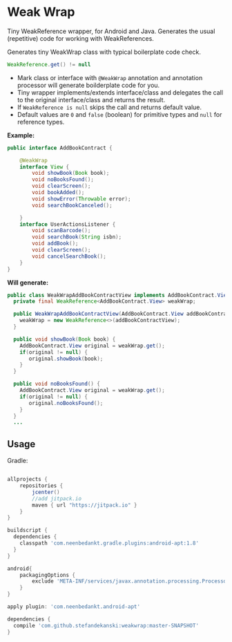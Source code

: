 Weak Wrap
=========

Tiny WeakReference wrapper, for Android and Java. Generates the usual (repetitive) code for working with WeakReferences.

Generates tiny WeakWrap<ClassName> class with typical boilerplate code check.
```java 
WeakReference.get() != null 
``` 

* Mark class or interface with ```@WeakWrap``` annotation and annotation processor will generate boilderplate code for you.
* Tiny wrapper implements/extends interface/class and delegates the call to the original interface/class and returns the result.
* If ```WeakReference is null``` skips the call and returns default value. 
* Default values are ```0``` and ```false``` (boolean) for primitive types and ```null``` for reference types. 

__Example:__

```java
public interface AddBookContract {

    @WeakWrap
    interface View {
        void showBook(Book book);
        void noBooksFound();
        void clearScreen();
        void bookAdded();
        void showError(Throwable error);
        void searchBookCanceled();

    }
    interface UserActionsListener {
        void scanBarcode();
        void searchBook(String isbn);
        void addBook();
        void clearScreen();
        void cancelSearchBook();
    }
}
```

__Will generate:__

```java
public class WeakWrapAddBookContractView implements AddBookContract.View{
  private final WeakReference<AddBookContract.View> weakWrap;

  public WeakWrapAddBookContractView(AddBookContract.View addBookContractView) {
    weakWrap = new WeakReference<>(addBookContractView);
  }

  public void showBook(Book book) {
    AddBookContract.View original = weakWrap.get();
    if(original != null) {
       original.showBook(book);
    }
  }

  public void noBooksFound() {
    AddBookContract.View original = weakWrap.get();
    if(original != null) {
       original.noBooksFound();
    }
  }
  ...
```

Usage
--------

Gradle:

```groovy

allprojects {
    repositories {
        jcenter()
        //add jitpack.io
        maven { url "https://jitpack.io" }
    }
}

buildscript {
  dependencies {
    classpath 'com.neenbedankt.gradle.plugins:android-apt:1.8'
  }
}

android{
    packagingOptions {
        exclude 'META-INF/services/javax.annotation.processing.Processor'
    }
}

apply plugin: 'com.neenbedankt.android-apt'

dependencies {
  compile 'com.github.stefandekanski:weakwrap:master-SNAPSHOT'
}
```




